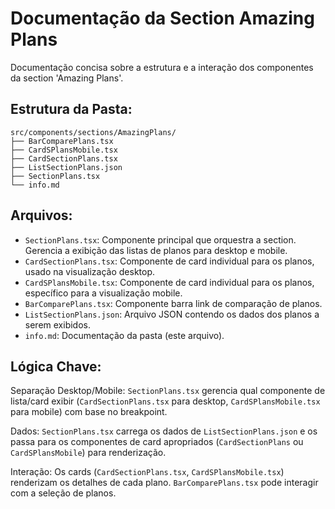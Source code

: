 # Documentação da Section Amazing Plans

Documentação concisa sobre a estrutura e a interação dos componentes da section 'Amazing Plans'.

## Estrutura da Pasta:

```
src/components/sections/AmazingPlans/
├── BarComparePlans.tsx
├── CardSPlansMobile.tsx
├── CardSectionPlans.tsx
├── ListSectionPlans.json
├── SectionPlans.tsx
└── info.md
```

## Arquivos:

- `SectionPlans.tsx`: Componente principal que orquestra a section. Gerencia a exibição das listas de planos para desktop e mobile.
- `CardSectionPlans.tsx`: Componente de card individual para os planos, usado na visualização desktop.
- `CardSPlansMobile.tsx`: Componente de card individual para os planos, específico para a visualização mobile.
- `BarComparePlans.tsx`: Componente barra link  de comparação de planos.
- `ListSectionPlans.json`: Arquivo JSON contendo os dados dos planos a serem exibidos.
- `info.md`: Documentação da pasta (este arquivo).

## Lógica Chave:

Separação Desktop/Mobile: `SectionPlans.tsx` gerencia qual componente de lista/card exibir (`CardSectionPlans.tsx` para desktop, `CardSPlansMobile.tsx` para mobile) com base no breakpoint.

Dados: `SectionPlans.tsx` carrega os dados de `ListSectionPlans.json` e os passa para os componentes de card apropriados (`CardSectionPlans` ou `CardSPlansMobile`) para renderização.

Interação: Os cards (`CardSectionPlans.tsx`, `CardSPlansMobile.tsx`) renderizam os detalhes de cada plano. `BarComparePlans.tsx` pode interagir com a seleção de planos. 